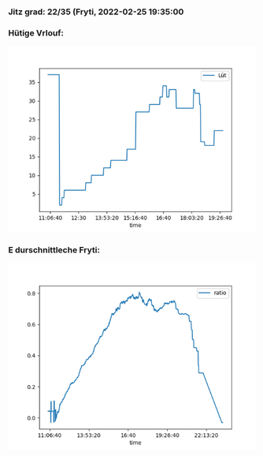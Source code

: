### Jitz grad: 22/35 (Fryti, 2022-02-25 19:35:00

### Hütige Vrlouf:
![Graph](Today.png)

### E durschnittleche Fryti:
![Graph](Fryti.png)